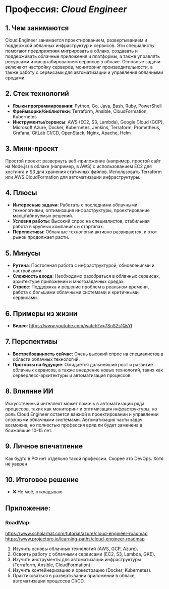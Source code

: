 # Профессия: *Cloud Engineer*

## 1. Чем занимаются
Cloud Engineer занимается проектированием, развертыванием и поддержкой облачных инфраструктур и сервисов. Эти специалисты помогают предприятиям мигрировать в облако, создавать и поддерживать облачные приложения и платформы, а также управлять ресурсами и масштабированием сервисов в облаке. Основные задачи включают настройку серверов, мониторинг производительности, а также работу с сервисами для автоматизации и управления облачными средами.

## 2. Стек технологий
* **Языки программирования**: Python, Go, Java, Bash, Ruby, PowerShell
* **Фреймворки/библиотеки**: Terraform, Ansible, CloudFormation, Kubernetes
* **Инструменты/сервисы**: AWS (EC2, S3, Lambda), Google Cloud (GCP), Microsoft Azure, Docker, Kubernetes, Jenkins, Terraform, Prometheus, Grafana, GitLab CI/CD, OpenStack, Nginx, Apache, Helm

## 3. Мини-проект
Простой проект: развернуть веб-приложение (например, простой сайт на Node.js) в облаке (например, в AWS) с использованием EC2 для хостинга и S3 для хранения статичных файлов. Использовать Terraform или AWS CloudFormation для автоматизации инфраструктуры.

## 4. Плюсы
- **Интересные задачи**: Работать с последними облачными технологиями, оптимизация инфраструктуры, проектирование масштабируемых решений.
- **Условия работы**: Высокий спрос на специалистов, стабильная работа в крупных компаниях и стартапах.
- **Перспективы**: Облачные технологии активно развиваются, и этот рынок продолжает расти.

## 5. Минусы
- **Рутина**: Постоянная работа с инфраструктурой, обновлениями и настройками.
- **Сложность входа**: Необходимо разобраться в облачных сервисах, архитектуре приложений и многозадачных средах.
- **Стресс**: Поддержка и решение проблем в реальном времени, работа с большими облачными системами и критичными сервисами.

## 6. Примеры из жизни
* **Видео**: https://www.youtube.com/watch?v=7SnS2s1QsYI

## 7. Перспективы
- **Востребованность сейчас**: Очень высокий спрос на специалистов в области облачных технологий.
- **Прогнозы на будущее**: Ожидается дальнейший рост и развитие облачных сервисов, а также внедрение новых технологий, таких как серверлесс-архитектуры и автоматизация процессов.

## 8. Влияние ИИ
Искусственный интеллект может помочь в автоматизации ряда процессов, таких как мониторинг и оптимизация инфраструктуры, но роль Cloud Engineer остается важной в проектировании и управлении сложными облачными системами. Автоматизация части задач возможна, но полностью профессия вряд ли будет заменена в ближайшие 10-15 лет.

## 9. Личное впечатление
Как будто в РФ нет отдельно такой профессии. Скорее это DevOps. Хотя не уверен

## 10. Итоговое решение
* ❌ Не моё, откладываю

## Приложение:
### RoadMap:

https://www.scholarhat.com/tutorial/azure/cloud-engineer-roadmap
https://www.projectpro.io/learning-paths/cloud-engineer-roadmap

1. Изучить основы облачных технологий (AWS, GCP, Azure).
2. Освоить работу с облачными сервисами (EC2, S3, Lambda, GKE).
3. Изучить инструменты для автоматизации инфраструктуры (Terraform, Ansible, CloudFormation).
4. Изучить контейнеризацию и оркестрацию (Docker, Kubernetes).
5. Практиковаться в развертывании приложений в облаке, автоматизации процессов CI/CD.
